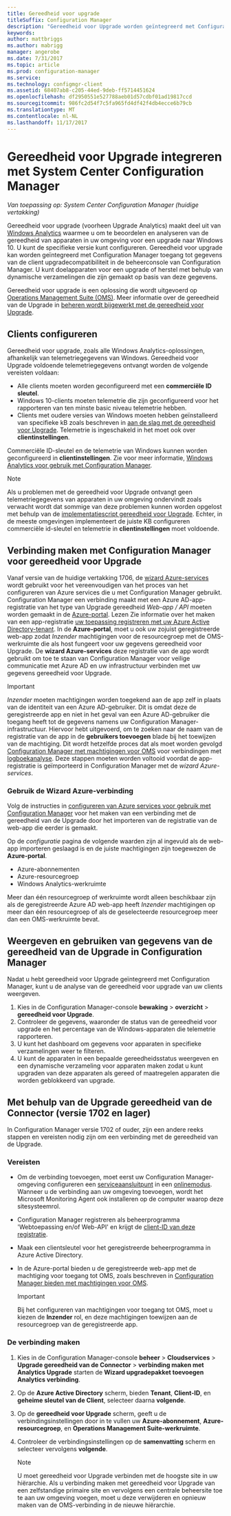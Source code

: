```yaml
---
title: Gereedheid voor upgrade
titleSuffix: Configuration Manager
description: "Gereedheid voor Upgrade worden geïntegreerd met Configuration Manager. Toegang tot upgradecompatibiliteit gegevens in de beheerconsole. Apparaten voor herstel of upgrade."
keywords: 
author: mattbriggs
ms.author: mabrigg
manager: angerobe
ms.date: 7/31/2017
ms.topic: article
ms.prod: configuration-manager
ms.service: 
ms.technology: configmgr-client
ms.assetid: 68407ab8-c205-44ed-9deb-ff5714451624
ms.openlocfilehash: df2950551e527788aeb01d57cdbf01ad19817ccd
ms.sourcegitcommit: 986fc2d54f7c5fa965fd4df42f4db4ecce6b79cb
ms.translationtype: MT
ms.contentlocale: nl-NL
ms.lasthandoff: 11/17/2017
---
```

# <a name="integrate-upgrade-readiness-with-system-center-configuration-manager"></a>Gereedheid voor Upgrade integreren met System Center Configuration Manager

*Van toepassing op: System Center Configuration Manager (huidige vertakking)*

Gereedheid voor upgrade (voorheen Upgrade Analytics) maakt deel uit van [Windows Analytics](https://www.microsoft.com/WindowsForBusiness/windows-analytics) waarmee u om te beoordelen en analyseren van de gereedheid van apparaten in uw omgeving voor een upgrade naar Windows 10. U kunt de specifieke versie kunt configureren. Gereedheid voor upgrade kan worden geïntegreerd met Configuration Manager toegang tot gegevens van de client upgradecompatibiliteit in de beheerconsole van Configuration Manager. U kunt doelapparaten voor een upgrade of herstel met behulp van dynamische verzamelingen die zijn gemaakt op basis van deze gegevens.

Gereedheid voor upgrade is een oplossing die wordt uitgevoerd op [Operations Management Suite (OMS)](/azure/operations-management-suite/operations-management-suite-overview). Meer informatie over de gereedheid van de Upgrade in [beheren wordt bijgewerkt met de gereedheid voor Upgrade](/windows/deployment/upgrade/manage-windows-upgrades-with-upgrade-readiness).

## <a name="configure-clients"></a>Clients configureren

Gereedheid voor upgrade, zoals alle Windows Analytics-oplossingen, afhankelijk van telemetriegegevens van Windows. Gereedheid voor Upgrade voldoende telemetriegegevens ontvangt worden de volgende vereisten voldaan:

- Alle clients moeten worden geconfigureerd met een **commerciële ID sleutel**. 
- Windows 10-clients moeten telemetrie die zijn geconfigureerd voor het rapporteren van ten minste basic niveau telemetrie hebben.
-  Clients met oudere versies van Windows moeten hebben geïnstalleerd van specifieke kB zoals beschreven in [aan de slag met de gereedheid voor Upgrade](/windows/deployment/upgrade/upgrade-readiness-get-started#deploy-the-compatibility-update-and-related-kbs). Telemetrie is ingeschakeld in het moet ook over **clientinstellingen**.

Commerciële ID-sleutel en de telemetrie van Windows kunnen worden geconfigureerd in **clientinstellingen**. Zie voor meer informatie, [Windows Analytics voor gebruik met Configuration Manager](../monitor-windows-analytics.md).

>[!NOTE]
>Als u problemen met de gereedheid voor Upgrade ontvangt geen telemetriegegevens van apparaten in uw omgeving ondervindt zoals verwacht wordt dat sommige van deze problemen kunnen worden opgelost met behulp van de [implementatiescript gereedheid voor Upgrade](/windows/deployment/upgrade/upgrade-readiness-deployment-script). Echter, in de meeste omgevingen implementeert de juiste KB configureren commerciële id-sleutel en telemetrie in **clientinstellingen** moet voldoende.

## <a name="connect-configuration-manager-to-upgrade-readiness"></a>Verbinding maken met Configuration Manager voor gereedheid voor Upgrade

Vanaf versie van de huidige vertakking 1706, de [wizard Azure-services](../../../servers/deploy/configure/azure-services-wizard.md) wordt gebruikt voor het vereenvoudigen van het proces van het configureren van Azure services die u met Configuration Manager gebruikt. Configuration Manager een verbinding maakt met een Azure AD-app-registratie van het type van Upgrade gereedheid *Web-app / API* moeten worden gemaakt in de [Azure-portal](https://portal.azure.com). Lezen Zie informatie over het maken van een app-registratie [uw toepassing registreren met uw Azure Active Directory-tenant](/azure/active-directory/active-directory-app-registration). In de **Azure-portal**, moet u ook uw zojuist geregistreerde web-app zodat *Inzender* machtigingen voor de resourcegroep met de OMS-werkruimte die als host fungeert voor uw gegevens gereedheid voor Upgrade. De **wizard Azure-services** deze registratie van de app wordt gebruikt om toe te staan van Configuration Manager voor veilige communicatie met Azure AD en uw infrastructuur verbinden met uw gegevens gereedheid voor Upgrade.

>[!IMPORTANT]
>*Inzender* moeten machtigingen worden toegekend aan de app zelf in plaats van de identiteit van een Azure AD-gebruiker. Dit is omdat deze de geregistreerde app en niet in het geval van een Azure AD-gebruiker die toegang heeft tot de gegevens namens uw Configuration Manager-infrastructuur. Hiervoor hebt uitgevoerd, om te zoeken naar de naam van de registratie van de app in de **gebruikers toevoegen** blade bij het toewijzen van de machtiging. Dit wordt hetzelfde proces dat als moet worden gevolgd [Configuration Manager met machtigingen voor OMS](https://docs.microsoft.com/azure/log-analytics/log-analytics-sccm#provide-configuration-manager-with-permissions-to-oms) voor verbindingen met [logboekanalyse](https://docs.microsoft.com/azure/log-analytics/log-analytics-sccm). Deze stappen moeten worden voltooid voordat de app-registratie is geïmporteerd in Configuration Manager met de *wizard Azure-services*.

### <a name="use-the-azure-wizard-to-create-the-connection"></a>Gebruik de Wizard Azure-verbinding

Volg de instructies in [configureren van Azure services voor gebruik met Configuration Manager](../../../servers/deploy/configure/azure-services-wizard.md) voor het maken van een verbinding met de gereedheid van de Upgrade door het importeren van de registratie van de web-app die eerder is gemaakt. 

Op de *configuratie* pagina de volgende waarden zijn al ingevuld als de web-app importeren geslaagd is en de juiste machtigingen zijn toegewezen de **Azure-portal**. 
-  Azure-abonnementen
-  Azure-resourcegroep
-  Windows Analytics-werkruimte

Meer dan één resourcegroep of werkruimte wordt alleen beschikbaar zijn als de geregistreerde Azure AD web-app heeft *Inzender* machtigingen op meer dan één resourcegroep of als de geselecteerde resourcegroep meer dan een OMS-werkruimte bevat.
 
## <a name="view-and-use-upgrade-readiness-information-in-configuration-manager"></a>Weergeven en gebruiken van gegevens van de gereedheid van de Upgrade in Configuration Manager

Nadat u hebt gereedheid voor Upgrade geïntegreerd met Configuration Manager, kunt u de analyse van de gereedheid voor upgrade van uw clients weergeven.

1. Kies in de Configuration Manager-console **bewaking** > **overzicht** > **gereedheid voor Upgrade**.
2. Controleer de gegevens, waaronder de status van de gereedheid voor upgrade en het percentage van de Windows-apparaten die telemetrie rapporteren.
3. U kunt het dashboard om gegevens voor apparaten in specifieke verzamelingen weer te filteren.
4. U kunt de apparaten in een bepaalde gereedheidsstatus weergeven en een dynamische verzameling voor apparaten maken zodat u kunt upgraden van deze apparaten als gereed of maatregelen apparaten die worden geblokkeerd van upgrade.

## <a name="using-the-upgrade-readiness-connector-version-1702-and-earlier"></a>Met behulp van de Upgrade gereedheid van de Connector (versie 1702 en lager)

In Configuration Manager versie 1702 of ouder, zijn een andere reeks stappen en vereisten nodig zijn om een verbinding met de gereedheid van de Upgrade.

### <a name="prerequisites"></a>Vereisten

- Om de verbinding toevoegen, moet eerst uw Configuration Manager-omgeving configureren een [serviceaansluitpunt](/sccm/core/servers/deploy/configure/about-the-service-connection-point) in een [onlinemodus](https://azure.microsoft.com/documentation/articles/resource-group-create-service-principal-portal/). Wanneer u de verbinding aan uw omgeving toevoegen, wordt het Microsoft Monitoring Agent ook installeren op de computer waarop deze sitesysteemrol.
- Configuration Manager registreren als beheerprogramma 'Webtoepassing en/of Web-API' en krijgt de [client-ID van deze registratie](https://azure.microsoft.com/documentation/articles/active-directory-integrating-applications/).
- Maak een clientsleutel voor het geregistreerde beheerprogramma in Azure Active Directory.
- In de Azure-portal bieden u de geregistreerde web-app met de machtiging voor toegang tot OMS, zoals beschreven in [Configuration Manager bieden met machtigingen voor OMS](https://azure.microsoft.com/documentation/articles/log-analytics-sccm/#provide-configuration-manager-with-permissions-to-oms).

    > [!IMPORTANT]
    > Bij het configureren van machtigingen voor toegang tot OMS, moet u kiezen de **Inzender** rol, en deze machtigingen toewijzen aan de resourcegroep van de geregistreerde app.

### <a name="create-the-connection"></a>De verbinding maken

1.  Kies in de Configuration Manager-console **beheer** > **Cloudservices** > **Upgrade gereedheid van de Connector** > **verbinding maken met Analytics Upgrade** starten de **Wizard upgradepakket toevoegen Analytics verbinding**.
3.  Op de **Azure Active Directory** scherm, bieden **Tenant**, **Client-ID**, en **geheime sleutel van de Client**, selecteer daarna **volgende**.
4.  Op de **gereedheid voor Upgrade** scherm, geeft u de verbindingsinstellingen door in te vullen uw **Azure-abonnement**, **Azure-resourcegroep**, en **Operations Management Suite-werkruimte**.
5.  Controleer de verbindingsinstellingen op de **samenvatting** scherm en selecteer vervolgens **volgende**.

    > [!NOTE]
    > U moet gereedheid voor Upgrade verbinden met de hoogste site in uw hiërarchie. Als u verbinding maken met gereedheid voor Upgrade van een zelfstandige primaire site en vervolgens een centrale beheersite toe te aan uw omgeving voegen, moet u deze verwijderen en opnieuw maken van de OMS-verbinding in de nieuwe hiërarchie.
